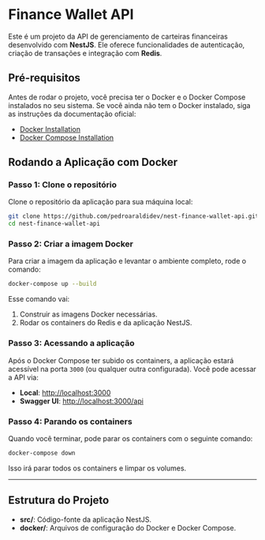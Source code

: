 
# Finance Wallet API

Este é um projeto da API de gerenciamento de carteiras financeiras desenvolvido com **NestJS**. Ele oferece funcionalidades de autenticação, criação de transações e integração com **Redis**.

## Pré-requisitos

Antes de rodar o projeto, você precisa ter o Docker e o Docker Compose instalados no seu sistema. Se você ainda não tem o Docker instalado, siga as instruções da documentação oficial:

- [Docker Installation](https://docs.docker.com/get-docker/)
- [Docker Compose Installation](https://docs.docker.com/compose/install/)

## Rodando a Aplicação com Docker

### Passo 1: Clone o repositório

Clone o repositório da aplicação para sua máquina local:

```bash
git clone https://github.com/pedroaraldidev/nest-finance-wallet-api.git
cd nest-finance-wallet-api
```

### Passo 2: Criar a imagem Docker

Para criar a imagem da aplicação e levantar o ambiente completo, rode o comando:

```bash
docker-compose up --build
```

Esse comando vai:

1. Construir as imagens Docker necessárias.
2. Rodar os containers do Redis e da aplicação NestJS.

### Passo 3: Acessando a aplicação

Após o Docker Compose ter subido os containers, a aplicação estará acessível na porta `3000` (ou qualquer outra configurada). Você pode acessar a API via:

- **Local**: [http://localhost:3000](http://localhost:3000)
- **Swagger UI**: [http://localhost:3000/api](http://localhost:3000/api)

### Passo 4: Parando os containers

Quando você terminar, pode parar os containers com o seguinte comando:

```bash
docker-compose down
```

Isso irá parar todos os containers e limpar os volumes.

---

## Estrutura do Projeto

- **src/**: Código-fonte da aplicação NestJS.
- **docker/**: Arquivos de configuração do Docker e Docker Compose.
